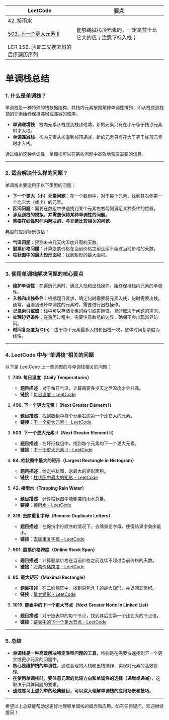 |LeetCode|要点|
|------------------------------|------------------------------|
|42. 接雨水||
|[503. 下一个更大元素 II][github-leetcode-0503]|能够踢掉栈顶元素的，一定是首个比它大的值；注意下标入栈；|
|LCR 152. 验证二叉搜索树的后序遍历序列||

# 单调栈总结
### 1. 什么是单调栈？

单调栈是一种特殊的栈数据结构，其栈内元素按照某种单调性排列，即从栈底到栈顶的元素始终保持递增或递减的顺序。

- **单调递增栈**：栈内元素从栈底到栈顶递增，新的元素只有在小于等于栈顶元素时才入栈。
- **单调递减栈**：栈内元素从栈底到栈顶递减，新的元素只有在大于等于栈顶元素时才入栈。

通过维护这种单调性，单调栈可以在某些问题中高效地获取需要的信息。

---

### 2. 适合解决什么样的问题？

单调栈主要适用于以下类型的问题：

- **下一个更大（小）元素问题**：在一个数组中，对于每个元素，找到其右侧第一个比它大（或小）的元素。
- **区间问题**：需要在数组中快速找到某个元素左右两侧满足某种条件的位置。
- **涉及到栈的模拟，并需要保持某种单调性的问题**。
- **需要在线性时间内解决的、与元素比较相关的问题**。

典型的应用场景包括：

- **气温问题**：预测未来几天内温度升高的天数。
- **股票价格问题**：计算股票价格在当前价格之前连续不超过当前价格的天数。
- **柱状图中的最大矩形面积**：找到矩形的最大面积。

---

### 3. 使用单调栈解决问题的核心要点

- **维护单调性**：在遍历元素时，通过入栈和出栈操作，始终保持栈内元素的单调性。
- **入栈和出栈条件**：根据题目要求，确定何时需要将元素入栈，何时需要出栈。通常，当遇到破坏单调性的元素时，需要进行出栈操作。
- **记录索引或值**：栈中可以存储元素的索引或实际值，具体取决于问题的需求。
- **处理边界条件**：在遍历过程中，需要注意数组的边界，确保不会出现越界访问。
- **时间复杂度为 O(n)**：由于每个元素最多入栈和出栈一次，整体时间复杂度为线性。

---

### 4. LeetCode 中与“单调栈”相关的问题

以下是 LeetCode 上一些典型的与单调栈相关的问题：

1. **739. 每日温度（Daily Temperatures）**

   - **题目描述**：对于每日气温，计算需要多少天之后温度才会升高。
   - **链接**：[每日温度 - LeetCode](https://leetcode.cn/problems/daily-temperatures/)

2. **496. 下一个更大元素 I（Next Greater Element I）**

   - **题目描述**：找到数组中每个元素右边第一个比它大的元素。
   - **链接**：[下一个更大元素 I - LeetCode](https://leetcode.cn/problems/next-greater-element-i/)

3. **503. 下一个更大元素 II（Next Greater Element II）**

   - **题目描述**：在环形数组中，找到每个元素的下一个更大元素。
   - **链接**：[下一个更大元素 II - LeetCode](https://leetcode.cn/problems/next-greater-element-ii/)

4. **84. 柱状图中最大的矩形（Largest Rectangle in Histogram）**

   - **题目描述**：给定柱状图，求最大的矩形面积。
   - **链接**：[柱状图中最大的矩形 - LeetCode](https://leetcode.cn/problems/largest-rectangle-in-histogram/)

5. **42. 接雨水（Trapping Rain Water）**

   - **题目描述**：计算柱状图中能够接的雨水总量。
   - **链接**：[接雨水 - LeetCode](https://leetcode.cn/problems/trapping-rain-water/)

6. **316. 去除重复字母（Remove Duplicate Letters）**

   - **题目描述**：在保持字符顺序的情况下，去除重复字母，使得结果字典序最小。
   - **链接**：[去除重复字母 - LeetCode](https://leetcode.cn/problems/remove-duplicate-letters/)

7. **901. 股票价格跨度（Online Stock Span）**

   - **题目描述**：计算股票价格在当前价格之前连续不超过当前价格的天数。
   - **链接**：[股票价格跨度 - LeetCode](https://leetcode.cn/problems/online-stock-span/)

8. **85. 最大矩形（Maximal Rectangle）**

   - **题目描述**：在二维矩阵中，找到只包含 1 的最大矩形，并返回其面积。
   - **链接**：[最大矩形 - LeetCode](https://leetcode.cn/problems/maximal-rectangle/)

9. **1019. 链表中的下一个更大节点（Next Greater Node In Linked List）**

   - **题目描述**：对于链表中的每个节点，找到其后面第一个比它大的节点值。
   - **链接**：[链表中的下一个更大节点 - LeetCode](https://leetcode.cn/problems/next-greater-node-in-linked-list/)

---

### 5. 总结

- **单调栈是一种高效解决特定类型问题的工具**，特别是在需要快速找到下一个更大或更小元素的问题中。
- **核心是维护栈的单调性**，通过合理的入栈和出栈操作，实现对元素的高效管理。
- **在使用单调栈时，要注意元素的比较方向和单调性的选择（递增或递减）**，这取决于具体问题的要求。
- **通过练习上述列举的经典题目，可以深入理解单调栈的应用场景和技巧**。

---

希望以上总结能帮助您更好地理解单调栈的概念和应用。如有任何疑问，欢迎继续提问！


[github-leetcode-0503]: ../../0503.%20Next%20Greater%20Element%20II/0503_nextGreaterElements.h
